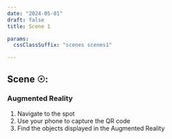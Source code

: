 ```yaml
---
date: "2024-05-01"
draft: false
title: Scene 1

params:
  cssClassSuffix: "scenes scenes1"

---
```


<h2 class="orange">Scene &#9737;:</h2>

### Augmented Reality

1. Navigate to the spot
1. Use your phone to capture the QR code
1. Find the objects displayed in the Augmented Reality

